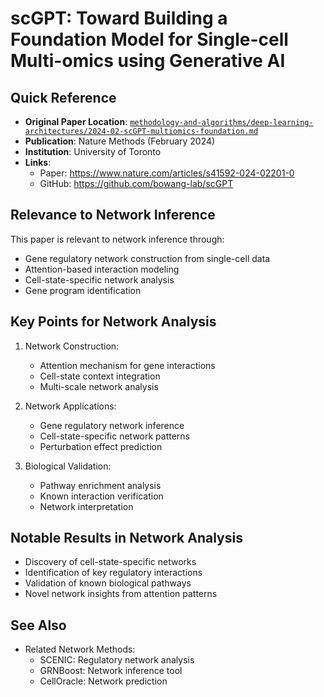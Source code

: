 # scGPT: Toward Building a Foundation Model for Single-cell Multi-omics using Generative AI

## Quick Reference
- **Original Paper Location**: [`methodology-and-algorithms/deep-learning-architectures/2024-02-scGPT-multiomics-foundation.md`](../../../methodology-and-algorithms/deep-learning-architectures/2024-02-scGPT-multiomics-foundation.md)
- **Publication**: Nature Methods (February 2024)
- **Institution**: University of Toronto
- **Links**: 
  - Paper: https://www.nature.com/articles/s41592-024-02201-0
  - GitHub: https://github.com/bowang-lab/scGPT

## Relevance to Network Inference
This paper is relevant to network inference through:
- Gene regulatory network construction from single-cell data
- Attention-based interaction modeling
- Cell-state-specific network analysis
- Gene program identification

## Key Points for Network Analysis
1. Network Construction:
   - Attention mechanism for gene interactions
   - Cell-state context integration
   - Multi-scale network analysis

2. Network Applications:
   - Gene regulatory network inference
   - Cell-state-specific network patterns
   - Perturbation effect prediction

3. Biological Validation:
   - Pathway enrichment analysis
   - Known interaction verification
   - Network interpretation

## Notable Results in Network Analysis
- Discovery of cell-state-specific networks
- Identification of key regulatory interactions
- Validation of known biological pathways
- Novel network insights from attention patterns

## See Also
- Related Network Methods:
  * SCENIC: Regulatory network analysis
  * GRNBoost: Network inference tool
  * CellOracle: Network prediction
